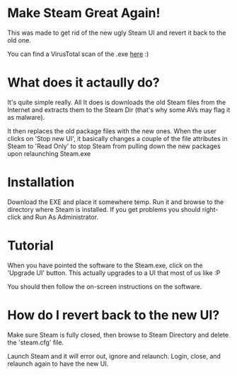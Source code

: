 # Make Steam Great Again!

This was made to get rid of the new ugly Steam UI and revert it back to the old one.

You can find a VirusTotal scan of the .exe [here](https://www.virustotal.com/gui/file/409e9398c4b9eb8d62d7ac59191131133ac499b6ebaefa04d59917e72cf11af6/detection) :)

# What does it actaully do?

It's quite simple really. All It does is downloads the old Steam files from the Internet and extracts them to the Steam Dir (that's why some AVs may flag it as malware).

It then replaces the old package files with the new ones. When the user clicks on 'Stop new UI', it basically changes a couple of the file attributes in Steam to 'Read Only' to stop Steam from pulling down the new packages upon relaunching Steam.exe

# Installation 

Download the EXE and place it somewhere temp. Run it and browse to the directory where Steam is installed. If you get problems you should right-click and Run As Administrator.

# Tutorial

When you have pointed the software to the Steam.exe, click on the 'Upgrade UI' button. This actually upgrades to a UI that most of us like :P

You should then follow the on-screen instructions on the software.

# How do I revert back to the new UI?

Make sure Steam is fully closed, then browse to Steam Directory and delete the 'steam.cfg' file. 

Launch Steam and it will error out, ignore and relaunch. Login, close, and relaunch again to have the new UI.
